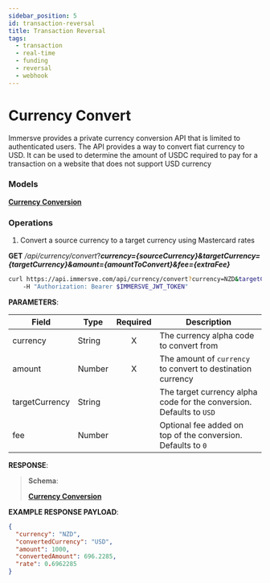 ```yaml
---
sidebar_position: 5
id: transaction-reversal
title: Transaction Reversal
tags:
  - transaction
  - real-time
  - funding
  - reversal
  - webhook
---
```


# Currency Convert

Immersve provides a private currency conversion API that is limited to authenticated users.
The API provides a way to convert fiat currency to USD.
It can be used to determine the amount of USDC required to pay for a transaction on a website that
does not support USD currency

### Models

[**Currency Conversion**](../models/currency-conversion-model)

### Operations

1. Convert a source currency to a target currency using Mastercard rates

**GET** _/api/currency/convert_?**_currency={sourceCurrency}&targetCurrency={targetCurrency}&amount={amountToConvert}&fee={extraFee}_**

```bash
curl https://api.immersve.com/api/currency/convert?currency=NZD&targetCurrency=USD&amount=1000 \
	-H "Authorization: Bearer $IMMERSVE_JWT_TOKEN"
```

**PARAMETERS**:

| Field          | Type   | Required | Description                                                          |
| -------------- | ------ | :------: | -------------------------------------------------------------------- |
| currency       | String |    X     | The currency alpha code to convert from                              |
| amount         | Number |    X     | The amount of `currency` to convert to destination currency          |
| targetCurrency | String |          | The target currency alpha code for the conversion. Defaults to `USD` |
| fee            | Number |          | Optional fee added on top of the conversion. Defaults to `0`         |

**RESPONSE**:

> **Schema**:
>
> [**Currency Conversion**](../models/currency-conversion-model)

**EXAMPLE RESPONSE PAYLOAD**:

```json
{
  "currency": "NZD",
  "convertedCurrency": "USD",
  "amount": 1000,
  "convertedAmount": 696.2285,
  "rate": 0.6962285
}
```
